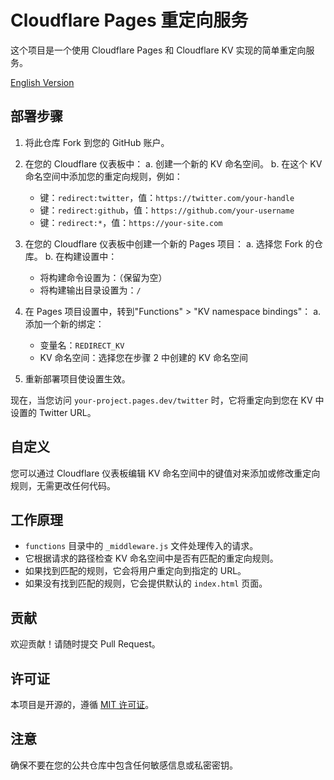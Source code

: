 # Cloudflare Pages 重定向服务

这个项目是一个使用 Cloudflare Pages 和 Cloudflare KV 实现的简单重定向服务。

[English Version](README.md)

## 部署步骤

1. 将此仓库 Fork 到您的 GitHub 账户。

2. 在您的 Cloudflare 仪表板中：
   a. 创建一个新的 KV 命名空间。
   b. 在这个 KV 命名空间中添加您的重定向规则，例如：

   - 键：`redirect:twitter`，值：`https://twitter.com/your-handle`
   - 键：`redirect:github`，值：`https://github.com/your-username`
   - 键：`redirect:*`，值：`https://your-site.com`

3. 在您的 Cloudflare 仪表板中创建一个新的 Pages 项目：
   a. 选择您 Fork 的仓库。
   b. 在构建设置中：

   - 将构建命令设置为：（保留为空）
   - 将构建输出目录设置为：`/`

4. 在 Pages 项目设置中，转到"Functions" > "KV namespace bindings"：
   a. 添加一个新的绑定：

   - 变量名：`REDIRECT_KV`
   - KV 命名空间：选择您在步骤 2 中创建的 KV 命名空间

5. 重新部署项目使设置生效。

现在，当您访问 `your-project.pages.dev/twitter` 时，它将重定向到您在 KV 中设置的 Twitter URL。

## 自定义

您可以通过 Cloudflare 仪表板编辑 KV 命名空间中的键值对来添加或修改重定向规则，无需更改任何代码。

## 工作原理

- `functions` 目录中的 `_middleware.js` 文件处理传入的请求。
- 它根据请求的路径检查 KV 命名空间中是否有匹配的重定向规则。
- 如果找到匹配的规则，它会将用户重定向到指定的 URL。
- 如果没有找到匹配的规则，它会提供默认的 `index.html` 页面。

## 贡献

欢迎贡献！请随时提交 Pull Request。

## 许可证

本项目是开源的，遵循 [MIT 许可证](LICENSE)。

## 注意

确保不要在您的公共仓库中包含任何敏感信息或私密密钥。
